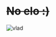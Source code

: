 # ~~No elo :)~~
![vlad](https://www.google.pl/url?sa=i&source=images&cd=&cad=rja&uact=8&ved=2ahUKEwi-sdjXh8feAhUDCCwKHd2uDOMQjRx6BAgBEAU&url=https%3A%2F%2Fen.wikipedia.org%2Fwiki%2FVladimir_Putin&psig=AOvVaw1uYhWp8vh0Z85d3BxCv69s&ust=1541844282347865)
